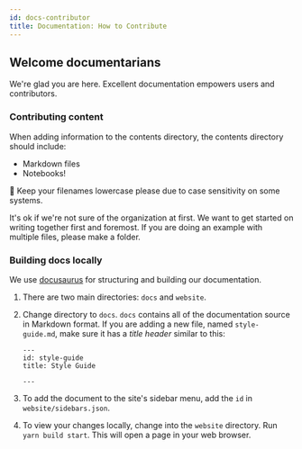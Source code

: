 ```yaml
---
id: docs-contributor
title: Documentation: How to Contribute
---
```


## Welcome documentarians

We're glad you are here. Excellent documentation empowers users and contributors.

### Contributing content

When adding information to the contents directory, the contents directory should
include:

* Markdown files
* Notebooks!

📝 Keep your filenames lowercase please due to case sensitivity on some systems.

It's ok if we're not sure of the organization at first. We want to get started on writing together first and foremost. If you are doing an example with multiple files, please make a folder.

### Building docs locally

We use [docusaurus](https://docusaurus.io/) for structuring and building our
documentation.

1. There are two main directories: `docs` and `website`.
2. Change directory to `docs`. `docs` contains all of the documentation source
   in Markdown format. If you are adding a new file, named `style-guide.md`, 
   make sure it has a *title header* similar to this:
   ```
   ---
   id: style-guide
   title: Style Guide

   ---
   ```

3. To add the document to the site's sidebar menu, add the `id` in 
   `website/sidebars.json`.

4. To view your changes locally, change into the `website` directory. Run
   `yarn build start`. This will open a page in your web browser.

